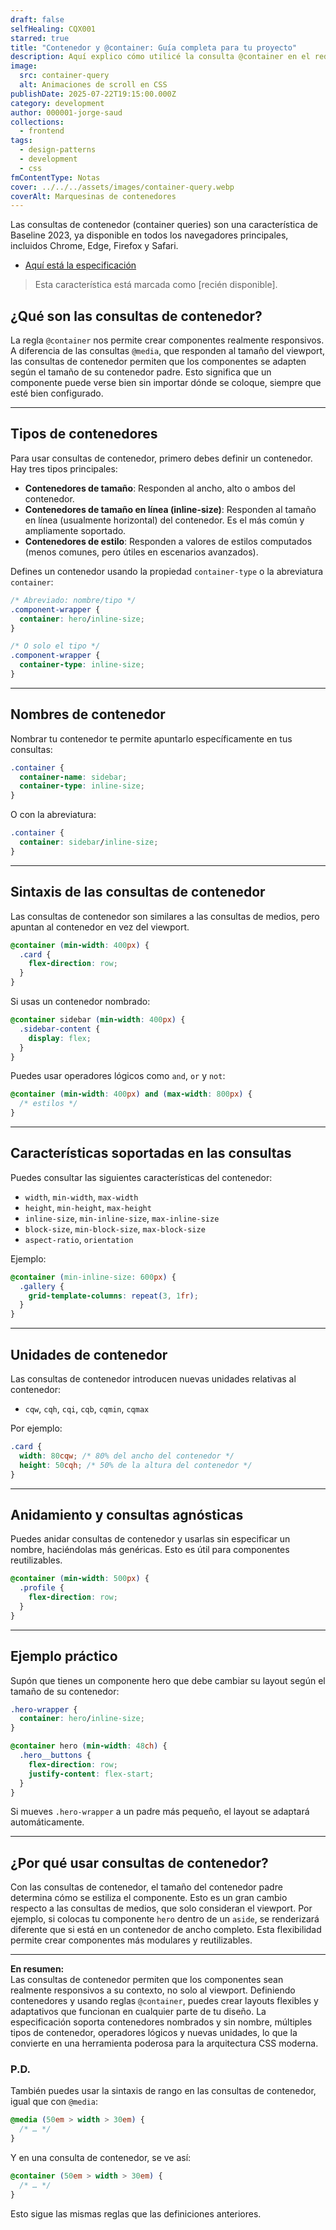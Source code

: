 ```yaml
---
draft: false
selfHealing: CQX001
starred: true
title: "Contenedor y @container: Guía completa para tu proyecto"
description: Aquí explico cómo utilicé la consulta @container en el rediseño de mi notebook
image:
  src: container-query
  alt: Animaciones de scroll en CSS
publishDate: 2025-07-22T19:15:00.000Z
category: development
author: 000001-jorge-saud
collections:
  - frontend
tags:
  - design-patterns
  - development
  - css
fmContentType: Notas
cover: ../../../assets/images/container-query.webp
coverAlt: Marquesinas de contenedores
---
```


Las consultas de contenedor (container queries) son una característica de Baseline 2023, ya disponible en todos los navegadores principales, incluidos Chrome, Edge, Firefox y Safari.

- [Aquí está la especificación](https://developer.mozilla.org/en-US/docs/Web/CSS/@container)

> Esta característica está marcada como [recién disponible].

## ¿Qué son las consultas de contenedor?

La regla `@container` nos permite crear componentes realmente responsivos. A diferencia de las consultas `@media`, que responden al tamaño del viewport, las consultas de contenedor permiten que los componentes se adapten según el tamaño de su contenedor padre. Esto significa que un componente puede verse bien sin importar dónde se coloque, siempre que esté bien configurado.

---

## Tipos de contenedores

Para usar consultas de contenedor, primero debes definir un contenedor. Hay tres tipos principales:

- **Contenedores de tamaño**: Responden al ancho, alto o ambos del contenedor.
- **Contenedores de tamaño en línea (inline-size)**: Responden al tamaño en línea (usualmente horizontal) del contenedor. Es el más común y ampliamente soportado.
- **Contenedores de estilo**: Responden a valores de estilos computados (menos comunes, pero útiles en escenarios avanzados).

Defines un contenedor usando la propiedad `container-type` o la abreviatura `container`:

```css
/* Abreviado: nombre/tipo */
.component-wrapper {
  container: hero/inline-size;
}

/* O solo el tipo */
.component-wrapper {
  container-type: inline-size;
}
```

---

## Nombres de contenedor

Nombrar tu contenedor te permite apuntarlo específicamente en tus consultas:

```css
.container {
  container-name: sidebar;
  container-type: inline-size;
}
```

O con la abreviatura:

```css
.container {
  container: sidebar/inline-size;
}
```

---

## Sintaxis de las consultas de contenedor

Las consultas de contenedor son similares a las consultas de medios, pero apuntan al contenedor en vez del viewport.

```css
@container (min-width: 400px) {
  .card {
    flex-direction: row;
  }
}
```

Si usas un contenedor nombrado:

```css
@container sidebar (min-width: 400px) {
  .sidebar-content {
    display: flex;
  }
}
```

Puedes usar operadores lógicos como `and`, `or` y `not`:

```css
@container (min-width: 400px) and (max-width: 800px) {
  /* estilos */
}
```

---

## Características soportadas en las consultas

Puedes consultar las siguientes características del contenedor:

- `width`, `min-width`, `max-width`
- `height`, `min-height`, `max-height`
- `inline-size`, `min-inline-size`, `max-inline-size`
- `block-size`, `min-block-size`, `max-block-size`
- `aspect-ratio`, `orientation`

Ejemplo:

```css
@container (min-inline-size: 600px) {
  .gallery {
    grid-template-columns: repeat(3, 1fr);
  }
}
```

---

## Unidades de contenedor

Las consultas de contenedor introducen nuevas unidades relativas al contenedor:

- `cqw`, `cqh`, `cqi`, `cqb`, `cqmin`, `cqmax`

Por ejemplo:

```css
.card {
  width: 80cqw; /* 80% del ancho del contenedor */
  height: 50cqh; /* 50% de la altura del contenedor */
}
```

---

## Anidamiento y consultas agnósticas

Puedes anidar consultas de contenedor y usarlas sin especificar un nombre, haciéndolas más genéricas. Esto es útil para componentes reutilizables.

```css
@container (min-width: 500px) {
  .profile {
    flex-direction: row;
  }
}
```

---

## Ejemplo práctico

Supón que tienes un componente hero que debe cambiar su layout según el tamaño de su contenedor:

```css
.hero-wrapper {
  container: hero/inline-size;
}

@container hero (min-width: 48ch) {
  .hero__buttons {
    flex-direction: row;
    justify-content: flex-start;
  }
}
```

Si mueves `.hero-wrapper` a un padre más pequeño, el layout se adaptará automáticamente.

---

## ¿Por qué usar consultas de contenedor?

Con las consultas de contenedor, el tamaño del contenedor padre determina cómo se estiliza el componente. Esto es un gran cambio respecto a las consultas de medios, que solo consideran el viewport. Por ejemplo, si colocas tu componente `hero` dentro de un `aside`, se renderizará diferente que si está en un contenedor de ancho completo. Esta flexibilidad permite crear componentes más modulares y reutilizables.

---

**En resumen:**  
Las consultas de contenedor permiten que los componentes sean realmente responsivos a su contexto, no solo al viewport. Definiendo contenedores y usando reglas `@container`, puedes crear layouts flexibles y adaptativos que funcionan en cualquier parte de tu diseño. La especificación soporta contenedores nombrados y sin nombre, múltiples tipos de contenedor, operadores lógicos y nuevas unidades, lo que la convierte en una herramienta poderosa para la arquitectura CSS moderna.

### P.D.
También puedes usar la sintaxis de rango en las consultas de contenedor, igual que con `@media`:

```css
@media (50em > width > 30em) {
  /* … */
}
```

Y en una consulta de contenedor, se ve así:

```css
@container (50em > width > 30em) {
  /* … */
}
```

Esto sigue las mismas reglas que las definiciones anteriores.